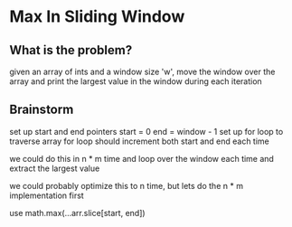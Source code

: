 # Max In Sliding Window

## What is the problem?

given an array of ints and a window size 'w', move the window over the array and print the largest value in the window during each iteration

## Brainstorm

set up start and end pointers
start = 0
end = window - 1
set up for loop to traverse array
for loop should increment both start and end each time

we could do this in n \* m time and loop over the window each time and extract the largest value

we could probably optimize this to n time, but lets do the n \* m implementation first

use math.max(...arr.slice[start, end])
